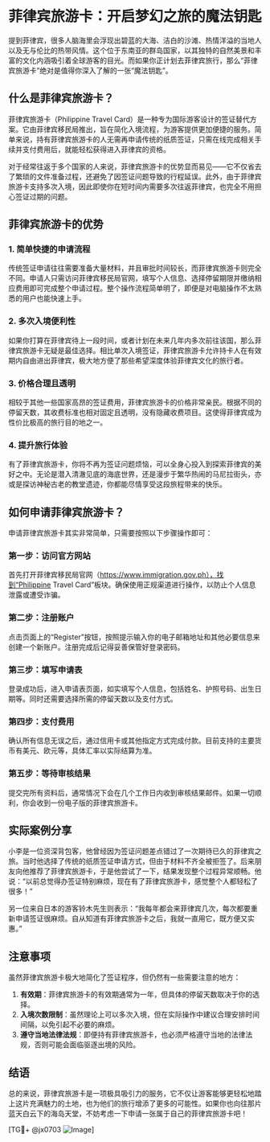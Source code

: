# 菲律宾旅游卡：开启梦幻之旅的魔法钥匙

提到菲律宾，很多人脑海里会浮现出碧蓝的大海、洁白的沙滩、热情洋溢的当地人以及无与伦比的热带风情。这个位于东南亚的群岛国家，以其独特的自然美景和丰富的文化内涵吸引着全球游客的目光。而如果你正计划去菲律宾旅行，那么“菲律宾旅游卡”绝对是值得你深入了解的一张“魔法钥匙”。

## 什么是菲律宾旅游卡？

菲律宾旅游卡（Philippine Travel Card）是一种专为国际游客设计的签证替代方案。它由菲律宾移民局推出，旨在简化入境流程，为游客提供更加便捷的服务。简单来说，持有菲律宾旅游卡的人无需再申请传统的纸质签证，只需在线完成相关手续并支付费用后，就能轻松获得进入菲律宾的资格。

对于经常往返于多个国家的人来说，菲律宾旅游卡的优势显而易见——它不仅省去了繁琐的文件准备过程，还避免了因签证问题导致的行程延误。此外，由于菲律宾旅游卡支持多次入境，因此即使你在短时间内需要多次往返菲律宾，也完全不用担心签证过期的问题。

## 菲律宾旅游卡的优势

### 1. 简单快捷的申请流程
传统签证申请往往需要准备大量材料，并且审批时间较长，而菲律宾旅游卡则完全不同。申请人只需访问菲律宾移民局官网，填写个人信息、选择停留期限并缴纳相应费用即可完成整个申请过程。整个操作流程简单明了，即便是对电脑操作不太熟悉的用户也能快速上手。

### 2. 多次入境便利性
如果你打算在菲律宾待上一段时间，或者计划在未来几年内多次前往该国，那么菲律宾旅游卡无疑是最佳选择。相比单次入境签证，菲律宾旅游卡允许持卡人在有效期内自由进出菲律宾，极大地方便了那些希望深度体验菲律宾文化的旅行者。

### 3. 价格合理且透明
相较于其他一些国家高昂的签证费用，菲律宾旅游卡的价格非常亲民。根据不同的停留天数，其收费标准也相对固定且透明，没有隐藏收费项目。这使得菲律宾成为性价比极高的旅行目的地之一。

### 4. 提升旅行体验
有了菲律宾旅游卡，你将不再为签证问题烦恼，可以全身心投入到探索菲律宾的美好之中。无论是潜入清澈见底的海底世界，还是漫步于繁华热闹的马尼拉街头，亦或是探访神秘古老的教堂遗迹，你都能尽情享受这段旅程带来的快乐。

## 如何申请菲律宾旅游卡？

申请菲律宾旅游卡其实非常简单，只需要按照以下步骤操作即可：

### 第一步：访问官方网站
首先打开菲律宾移民局官网（https://www.immigration.gov.ph），找到“Philippine Travel Card”板块。确保使用正规渠道进行操作，以防止个人信息泄露或遭受诈骗。

### 第二步：注册账户
点击页面上的“Register”按钮，按照提示输入你的电子邮箱地址和其他必要信息来创建一个新账户。注册完成后记得妥善保管好登录密码。

### 第三步：填写申请表
登录成功后，进入申请表页面，如实填写个人信息，包括姓名、护照号码、出生日期等。同时还需要选择所需的停留天数以及支付方式。

### 第四步：支付费用
确认所有信息无误之后，通过信用卡或其他指定方式完成付款。目前支持的主要货币有美元、欧元等，具体汇率以实际结算为准。

### 第五步：等待审核结果
提交完所有资料后，通常情况下会在几个工作日内收到审核结果邮件。如果一切顺利，你会收到一份电子版的菲律宾旅游卡。

## 实际案例分享

小李是一位资深背包客，他曾经因为签证问题差点错过了一次期待已久的菲律宾之旅。当时他选择了传统的纸质签证申请方式，但由于材料不齐全被拒签了。后来朋友向他推荐了菲律宾旅游卡，于是他尝试了一下，结果发现整个过程异常顺畅。他说：“以前总觉得办签证特别麻烦，现在有了菲律宾旅游卡，感觉整个人都轻松了很多！”

另一位来自日本的游客铃木先生则表示：“我每年都会来菲律宾几次，每次都要重新申请签证很麻烦。自从知道有菲律宾旅游卡之后，我就一直用它，既方便又实惠。”

## 注意事项

虽然菲律宾旅游卡极大地简化了签证程序，但仍然有一些需要注意的地方：

1. **有效期**：菲律宾旅游卡的有效期通常为一年，但具体的停留天数取决于你的选择。
2. **入境次数限制**：虽然理论上可以多次入境，但在实际操作中建议合理安排时间间隔，以免引起不必要的麻烦。
3. **遵守当地法律法规**：即便持有菲律宾旅游卡，也必须严格遵守当地的法律法规，否则可能会面临驱逐出境的风险。

## 结语

总的来说，菲律宾旅游卡是一项极具吸引力的服务，它不仅让游客能够更轻松地踏上这片充满魅力的土地，也为他们的旅行增添了更多的可能性。如果你也向往那片蓝天白云下的海岛天堂，不妨考虑一下申请一张属于自己的菲律宾旅游卡吧！

[TG💪+ @jx0703 ![Image](https://github.com/user-attachments/assets/dbca1d08-cadb-493c-b0ec-ad6f7a83f270)]